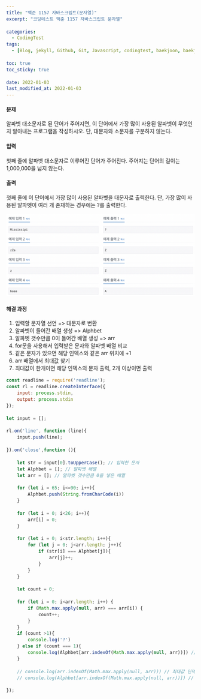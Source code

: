 ```yaml
---
title: "백준 1157 자바스크립트(문자열)"
excerpt: "코딩테스트 백준 1157 자바스크립트 문자열"

categories:
  - CodingTest
tags:
  - [Blog, jekyll, Github, Git, Javascript, codingtest, baekjoon, baekjoon 1157, Node.js, 백준, 노드, 코딩테스트, 백준 1157 자바스크립트, 백준 1157 javascript ]

toc: true
toc_sticky: true
 
date: 2022-01-03
last_modified_at: 2022-01-03
---
```

#### 문제
알파벳 대소문자로 된 단어가 주어지면, 이 단어에서 가장 많이 사용된 알파벳이 무엇인지 알아내는 프로그램을 작성하시오. 단, 대문자와 소문자를 구분하지 않는다.

#### 입력
첫째 줄에 알파벳 대소문자로 이루어진 단어가 주어진다. 주어지는 단어의 길이는 1,000,000을 넘지 않는다.

#### 출력
첫째 줄에 이 단어에서 가장 많이 사용된 알파벳을 대문자로 출력한다. 단, 가장 많이 사용된 알파벳이 여러 개 존재하는 경우에는 ?를 출력한다.

![1157](/assets/images/1157.png)

#### 해결 과정
1. 입력할 문자열 선언 => 대문자로 변환
2. 알파벳이 들어간 배열 생성 => Alphbet
3. 알파벳 갯수만큼 0이 들어간 배열 생성 => arr
4. for문을 사용해서 입력받은 문자와 알파벳 배열 비교
5. 같은 문자가 있으면 해당 인덱스와 같은 arr 위치에 +1
6. arr 배열에서 최대값 찾기
7. 최대값이 한개이면 해당 인덱스의 문자 출력, 2개 이상이면  출력

```javascript
const readline = require('readline');
const rl = readline.createInterface({
    input: process.stdin,
    output: process.stdin
});

let input = [];

rl.on('line', function (line){
    input.push(line);

}).on('close',function (){

    let str = input[0].toUpperCase(); // 입력한 문자
    let Alphbet = []; // 알파벳 배열
    let arr = []; // 알파벳 갯수만큼 0을 넣은 배열

    for (let i = 65; i<=90; i++){
        Alphbet.push(String.fromCharCode(i))
    }

    for (let i = 0; i<26; i++){
        arr[i] = 0;
    }

    for (let i = 0; i<str.length; i++){
        for (let j = 0; j<arr.length; j++){
            if (str[i] === Alphbet[j]){
                arr[j]++;
            }
        }
    }

    let count = 0;

    for (let i = 0; i<arr.length; i++) {
        if (Math.max.apply(null, arr) === arr[i]) {
            count++;
        }
    }
    if (count >1){
        console.log('?')
    } else if (count === 1){
        console.log(Alphbet[arr.indexOf(Math.max.apply(null, arr))]) // 인덱스 번호의 문자
    }

    // console.log(arr.indexOf(Math.max.apply(null, arr))) // 최대값 인덱스 번호
    // console.log(Alphbet[arr.indexOf(Math.max.apply(null, arr))]) // 인덱스 번호의 문자

});
```